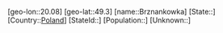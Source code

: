 ﻿---
location: [49.3,20.08]
type: City
tags:
- geo/City


SpocWebEntityId: 29380
isDeleted: false
confidential: public

---
[geo-lon::20.08]
[geo-lat::49.3]
[name::Brznankowka]
[State::]
[Country::[Poland](geo/Continent/Europe/Poland.md)]
[StateId::]
[Population::]
[Unknown::]

